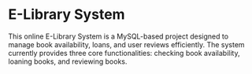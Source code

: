 # E-Library System

This online E-Library System is a MySQL-based project designed to manage book availability, loans, and user reviews efficiently. The system currently provides three core functionalities: checking book availability, loaning books, and reviewing books.
